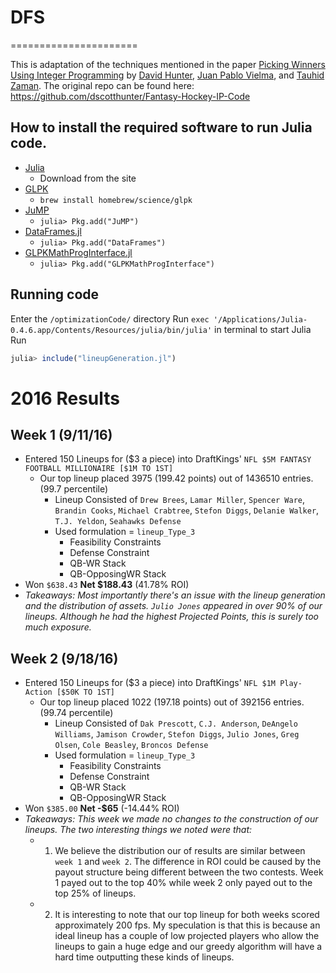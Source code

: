 # DFS
======================

This is adaptation of the techniques mentioned in the paper [Picking Winners Using Integer Programming](http://arxiv.org/pdf/1604.01455v2.pdf) by [David Hunter](http://orc.scripts.mit.edu/people/student.php?name=dshunter), [Juan Pablo Vielma](http://www.mit.edu/~jvielma/), and [Tauhid Zaman](http://zlisto.scripts.mit.edu/home/). 
The original repo can be found here: https://github.com/dscotthunter/Fantasy-Hockey-IP-Code

 

## How to install the required software to run Julia code. 
- [Julia](http://julialang.org/)
  - Download from the site
- [GLPK](https://www.gnu.org/software/glpk/)
  - `brew install homebrew/science/glpk`
- [JuMP](https://github.com/JuliaOpt/JuMP.jl)
  -  `julia> Pkg.add("JuMP")`
- [DataFrames.jl](https://github.com/JuliaStats/DataFrames.jl)
  - `julia> Pkg.add("DataFrames")`
- [GLPKMathProgInterface.jl](https://github.com/JuliaOpt/GLPKMathProgInterface.jl)
  - `julia> Pkg.add("GLPKMathProgInterface")`


## Running code
Enter the `/optimizationCode/` directory 
Run `exec '/Applications/Julia-0.4.6.app/Contents/Resources/julia/bin/julia'` in terminal to start Julia
Run
```julia
julia> include("lineupGeneration.jl")
```

# 2016 Results

## Week 1 (9/11/16)
- Entered 150 Lineups for ($3 a piece) into DraftKings' `NFL $5M FANTASY FOOTBALL MILLIONAIRE [$1M TO 1ST]` 
  - Our top lineup placed 3975 (199.42 points) out of 1436510 entries. (99.7 percentile)
    - Lineup Consisted of `Drew Brees`, `Lamar Miller`, `Spencer Ware`, `Brandin Cooks`, `Michael Crabtree`, `Stefon Diggs`, `Delanie Walker`, `T.J. Yeldon`, `Seahawks Defense`
    - Used formulation = `lineup_Type_3`
      - Feasibility Constraints
      - Defense Constraint
      - QB-WR Stack
      - QB-OpposingWR Stack
- Won `$638.43` **Net $188.43** (41.78% ROI) 
- *Takeaways: Most importantly there's an issue with the lineup generation and the distribution of assets. `Julio Jones` appeared in over 90% of our lineups. Although he had the highest Projected Points, this is surely too much exposure.* 

## Week 2 (9/18/16)
- Entered 150 Lineups for ($3 a piece) into DraftKings' `NFL $1M Play-Action [$50K TO 1ST]` 
  - Our top lineup placed 1022 (197.18 points) out of 392156 entries. (99.74 percentile)
    - Lineup Consisted of `Dak Prescott`, `C.J. Anderson`, `DeAngelo Williams`, `Jamison Crowder`, `Stefon Diggs`, `Julio Jones`, `Greg Olsen`, `Cole Beasley`, `Broncos Defense`
    - Used formulation = `lineup_Type_3`
      - Feasibility Constraints
      - Defense Constraint
      - QB-WR Stack
      - QB-OpposingWR Stack
- Won `$385.00` **Net -$65** (-14.44% ROI) 
- *Takeaways: This week we made no changes to the construction of our lineups. The two interesting things we noted were that:* 
  - 1. We believe the distribution our of results are similar between `week 1` and `week 2`. The difference in ROI could be caused by the payout structure being different between the two contests. Week 1 payed out to the top 40% while week 2 only payed out to the top 25% of lineups.
  - 2. It is interesting to note that our top lineup for both weeks scored approximately 200 fps. My speculation is that this is because an ideal lineup has a couple of low projected players who allow the lineups to gain a huge edge and our greedy algorithm will have a hard time outputting these kinds of lineups. 
